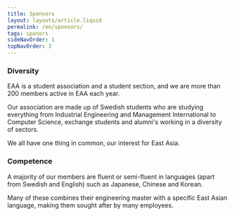 ```yaml
---
title: Sponsors
layout: layouts/article.liquid
permalink: /en/sponsors/
tags: sponors 
sideNavOrder: 1
topNavOrder: 3
---
```



### Diversity

EAA is a student association and a student section, and we are more than 200 members active in EAA each year.

Our association are made up of Swedish students who are studying everything from Industrial Engineering and Management International to Computer Science, exchange students and alumni's working in a diversity of sectors.

We all have one thing in common, our interest for East Asia.

### Competence

A majority of our members are fluent or semi-fluent in languages (apart from Swedish and English) such as Japanese, Chinese and Korean.

Many of these combines their engineering master with a specific East Asian language, making them sought after by many employees.
